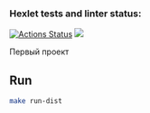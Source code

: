 ### Hexlet tests and linter status:
[![Actions Status](https://github.com/vNikitosik/java-project-lvl1/actions/workflows/hexlet-check.yml/badge.svg)](https://github.com/vNikitosik/java-project-lvl1/actions)
<a href="https://codeclimate.com/github/vNikitosik/java-project-lvl1/maintainability"><img src="https://api.codeclimate.com/v1/badges/f8cb4676fe8846a77e63/maintainability" /></a>

Первый проект 

## Run

```bash
make run-dist
```
